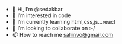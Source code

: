 - 👋  Hi, I’m @sedakbar
- 👀 I’m interested in code
- 🌱 I’m currently learning html,css,js...react
- 💞️ I’m looking to collaborate on :-/
- 📫 How to reach me saliinvo@gmail.com

<!---
sedakbar/sedakbar is a ✨ special ✨ repository because its `README.md` (this file) appears on your GitHub profile.
You can click the Preview link to take a look at your changes.
--->
